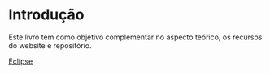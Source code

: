 # Introdução

Este livro tem como objetivo complementar no aspecto teórico, os recursos do website e repositório.

[Eclipse](eclipse.rm)